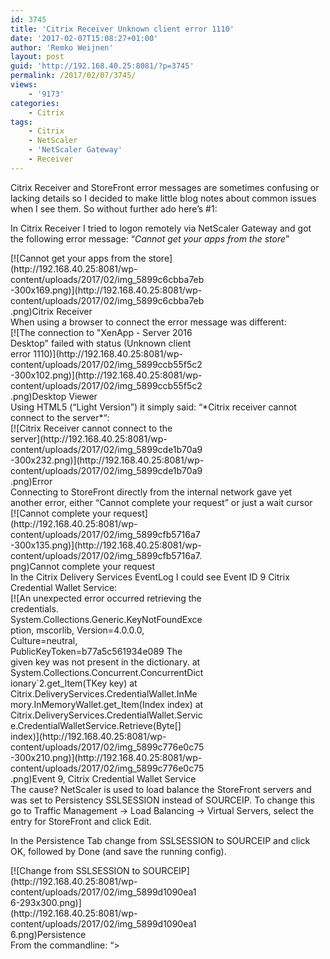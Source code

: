 ```yaml
---
id: 3745
title: 'Citrix Receiver Unknown client error 1110'
date: '2017-02-07T15:08:27+01:00'
author: 'Remko Weijnen'
layout: post
guid: 'http://192.168.40.25:8081/?p=3745'
permalink: /2017/02/07/3745/
views:
    - '9173'
categories:
    - Citrix
tags:
    - Citrix
    - NetScaler
    - 'NetScaler Gateway'
    - Receiver
---
```


Citrix Receiver and StoreFront error messages are sometimes confusing or lacking details so I decided to make little blog notes about common issues when I see them. So without further ado here’s #1:

In Citrix Receiver I tried to logon remotely via NetScaler Gateway and got the following error message: “*Cannot get your apps from the store*”

<div class="wp-caption alignnone" id="attachment_3746" style="width: 310px">[![Cannot get your apps from the store](http://192.168.40.25:8081/wp-content/uploads/2017/02/img_5899c6cbba7eb-300x169.png)](http://192.168.40.25:8081/wp-content/uploads/2017/02/img_5899c6cbba7eb.png)Citrix Receiver

</div>When using a browser to connect the error message was different:

<div class="wp-caption alignnone" id="attachment_3748" style="width: 310px">[![The connection to "XenApp - Server 2016 Desktop" failed with status (Unknown client error 1110)](http://192.168.40.25:8081/wp-content/uploads/2017/02/img_5899ccb55f5c2-300x102.png)](http://192.168.40.25:8081/wp-content/uploads/2017/02/img_5899ccb55f5c2.png)Desktop Viewer

</div>Using HTML5 (“Light Version”) it simply said: “*Citrix receiver cannot connect to the server*“:

<div class="wp-caption alignnone" id="attachment_3749" style="width: 310px">[![Citrix Receiver cannot connect to the server](http://192.168.40.25:8081/wp-content/uploads/2017/02/img_5899cde1b70a9-300x232.png)](http://192.168.40.25:8081/wp-content/uploads/2017/02/img_5899cde1b70a9.png)Error

</div>Connecting to StoreFront directly from the internal network gave yet another error, either “Cannot complete your request” or just a wait cursor

<div class="wp-caption alignnone" id="attachment_3751" style="width: 310px">[![Cannot complete your request](http://192.168.40.25:8081/wp-content/uploads/2017/02/img_5899cfb5716a7-300x135.png)](http://192.168.40.25:8081/wp-content/uploads/2017/02/img_5899cfb5716a7.png)Cannot complete your request

</div>In the Citrix Delivery Services EventLog I could see Event ID 9 Citrix Credential Wallet Service:

<div class="wp-caption alignnone" id="attachment_3747" style="width: 310px">[![An unexpected error occurred retrieving the credentials. System.Collections.Generic.KeyNotFoundException, mscorlib, Version=4.0.0.0, Culture=neutral, PublicKeyToken=b77a5c561934e089 The given key was not present in the dictionary. at System.Collections.Concurrent.ConcurrentDictionary`2.get_Item(TKey key) at Citrix.DeliveryServices.CredentialWallet.InMemory.InMemoryWallet.get_Item(Index index) at Citrix.DeliveryServices.CredentialWallet.Service.CredentialWalletService.Retrieve(Byte[] index)](http://192.168.40.25:8081/wp-content/uploads/2017/02/img_5899c776e0c75-300x210.png)](http://192.168.40.25:8081/wp-content/uploads/2017/02/img_5899c776e0c75.png)Event 9, Citrix Credential Wallet Service

</div>The cause? NetScaler is used to load balance the StoreFront servers and was set to Persistency SSLSESSION instead of SOURCEIP. To change this go to Traffic Management -&gt; Load Balancing -&gt; Virtual Servers, select the entry for StoreFront and click Edit.

In the Persistence Tab change from SSLSESSION to SOURCEIP and click OK, followed by Done (and save the running config).

<div class="wp-caption alignnone" id="attachment_3752" style="width: 303px">[![Change from SSLSESSION to SOURCEIP](http://192.168.40.25:8081/wp-content/uploads/2017/02/img_5899d1090ea16-293x300.png)](http://192.168.40.25:8081/wp-content/uploads/2017/02/img_5899d1090ea16.png)Persistence

</div>From the commandline:  
“&gt;
